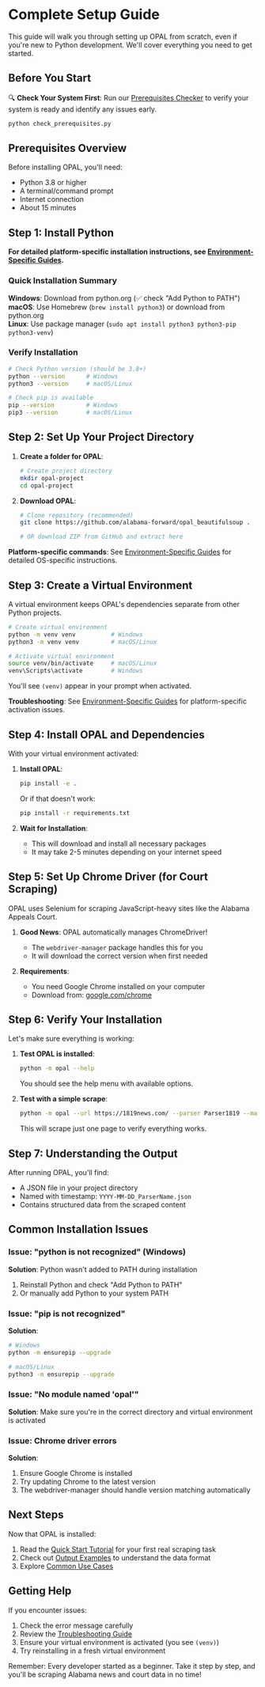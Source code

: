 # Complete Setup Guide

This guide will walk you through setting up OPAL from scratch, even if you're new to Python development. We'll cover everything you need to get started.

## Before You Start

🔍 **Check Your System First**: Run our [Prerequisites Checker](prerequisites-checker.md) to verify your system is ready and identify any issues early.

```bash
python check_prerequisites.py
```

## Prerequisites Overview

Before installing OPAL, you'll need:
- Python 3.8 or higher
- A terminal/command prompt
- Internet connection
- About 15 minutes

## Step 1: Install Python

**For detailed platform-specific installation instructions, see [Environment-Specific Guides](environment-guides.md).**

### Quick Installation Summary

**Windows**: Download from python.org (✅ check "Add Python to PATH")  
**macOS**: Use Homebrew (`brew install python3`) or download from python.org  
**Linux**: Use package manager (`sudo apt install python3 python3-pip python3-venv`)

### Verify Installation
```bash
# Check Python version (should be 3.8+)
python --version      # Windows
python3 --version     # macOS/Linux

# Check pip is available
pip --version         # Windows  
pip3 --version        # macOS/Linux
```

## Step 2: Set Up Your Project Directory

1. **Create a folder for OPAL**:
   ```bash
   # Create project directory
   mkdir opal-project
   cd opal-project
   ```

2. **Download OPAL**:
   ```bash
   # Clone repository (recommended)
   git clone https://github.com/alabama-forward/opal_beautifulsoup .
   
   # OR download ZIP from GitHub and extract here
   ```

**Platform-specific commands**: See [Environment-Specific Guides](environment-guides.md) for detailed OS-specific instructions.

## Step 3: Create a Virtual Environment

A virtual environment keeps OPAL's dependencies separate from other Python projects.

```bash
# Create virtual environment
python -m venv venv          # Windows
python3 -m venv venv         # macOS/Linux

# Activate virtual environment  
source venv/bin/activate     # macOS/Linux
venv\Scripts\activate        # Windows
```

You'll see `(venv)` appear in your prompt when activated.

**Troubleshooting**: See [Environment-Specific Guides](environment-guides.md) for platform-specific activation issues.

## Step 4: Install OPAL and Dependencies

With your virtual environment activated:

1. **Install OPAL**:
   ```bash
   pip install -e .
   ```
   
   Or if that doesn't work:
   ```bash
   pip install -r requirements.txt
   ```

2. **Wait for Installation**:
   - This will download and install all necessary packages
   - It may take 2-5 minutes depending on your internet speed

## Step 5: Set Up Chrome Driver (for Court Scraping)

OPAL uses Selenium for scraping JavaScript-heavy sites like the Alabama Appeals Court.

1. **Good News**: OPAL automatically manages ChromeDriver!
   - The `webdriver-manager` package handles this for you
   - It will download the correct version when first needed

2. **Requirements**:
   - You need Google Chrome installed on your computer
   - Download from: [google.com/chrome](https://google.com/chrome)

## Step 6: Verify Your Installation

Let's make sure everything is working:

1. **Test OPAL is installed**:
   ```bash
   python -m opal --help
   ```
   
   You should see the help menu with available options.

2. **Test with a simple scrape**:
   ```bash
   python -m opal --url https://1819news.com/ --parser Parser1819 --max_pages 1
   ```
   
   This will scrape just one page to verify everything works.

## Step 7: Understanding the Output

After running OPAL, you'll find:
- A JSON file in your project directory
- Named with timestamp: `YYYY-MM-DD_ParserName.json`
- Contains structured data from the scraped content

## Common Installation Issues

### Issue: "python is not recognized" (Windows)
**Solution**: Python wasn't added to PATH during installation
1. Reinstall Python and check "Add Python to PATH"
2. Or manually add Python to your system PATH

### Issue: "pip is not recognized"
**Solution**: 
```bash
# Windows
python -m ensurepip --upgrade

# macOS/Linux
python3 -m ensurepip --upgrade
```

### Issue: "No module named 'opal'"
**Solution**: Make sure you're in the correct directory and virtual environment is activated

### Issue: Chrome driver errors
**Solution**: 
1. Ensure Google Chrome is installed
2. Try updating Chrome to the latest version
3. The webdriver-manager should handle version matching automatically

## Next Steps

Now that OPAL is installed:
1. Read the [Quick Start Tutorial](quickstart-tutorial.md) for your first real scraping task
2. Check out [Output Examples](../output-examples.md) to understand the data format
3. Explore [Common Use Cases](../user-guide/common-use-cases.md)

## Getting Help

If you encounter issues:
1. Check the error message carefully
2. Review the [Troubleshooting Guide](../troubleshooting.md)
3. Ensure your virtual environment is activated (you see `(venv)`)
4. Try reinstalling in a fresh virtual environment

Remember: Every developer started as a beginner. Take it step by step, and you'll be scraping Alabama news and court data in no time!